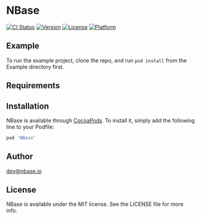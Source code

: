 # NBase

[![CI Status](https://img.shields.io/travis/6132218/NBase.svg?style=flat)](https://travis-ci.org/6132218/NBase)
[![Version](https://img.shields.io/cocoapods/v/NBase.svg?style=flat)](https://cocoapods.org/pods/NBase)
[![License](https://img.shields.io/cocoapods/l/NBase.svg?style=flat)](https://cocoapods.org/pods/NBase)
[![Platform](https://img.shields.io/cocoapods/p/NBase.svg?style=flat)](https://cocoapods.org/pods/NBase)

## Example

To run the example project, clone the repo, and run `pod install` from the Example directory first.

## Requirements

## Installation

NBase is available through [CocoaPods](https://cocoapods.org). To install
it, simply add the following line to your Podfile:

```ruby
pod 'NBase'
```

## Author

dev@nbase.io

## License

NBase is available under the MIT license. See the LICENSE file for more info.
